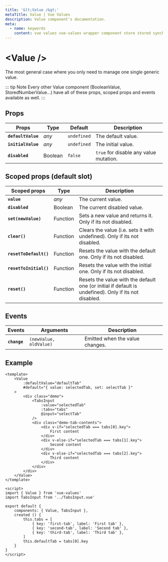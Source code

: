 ```yaml
---
title: '&lt;Value /&gt;'
metaTitle: Value | Vue Values
description: Value component's documentation.
meta:
  - name: keywords
    content: vue values vue-values wrapper component store stored synchronized persist persistence
---
```


# &lt;Value /&gt;

The most general case where you only need to manage one single generic value.

::: tip Note
Every other Value component (BooleanValue, StoredNumberValue...) have all of these props, scoped props and events available as well.
:::

## Props
| Props         		| Type      | Default		| Description |
| --------------------- | --------- | ------------- | ---- |
| **`defaultValue`**	| *any*		| `undefined`	| The default value. |
| **`initialValue`**	| *any*		| `undefined`	| The initial value. |
| **`disabled`**		| Boolean	| `false` 		| `true` for disable any value mutation. |

## Scoped props (default slot)
| Scoped props         		| Type    	| Description |
| ------------------------- | --------- | ---- |
| **`value`**				| *any*		| The current value. |
| **`disabled`**			| Boolean	| The current disabled value. |
| **`set(newValue)`**		| Function	| Sets a new value and returns it. Only if its not disabled. |
| **`clear()`**				| Function	| Clears the value (i.e. sets it with undefined). Only if its not disabled. |
| **`resetToDefault()`**	| Function	| Resets the value with the default one. Only if its not disabled. |
| **`resetToInitial()`**	| Function	| Resets the value with the initial one. Only if its not disabled. |
| **`reset()`**				| Function	| Resets the value with the default one (or initial if default is undefined). Only if its not disabled. |

## Events
| Events        | Arguments					| Description |
| ------------- | ------------------------- | ---- |
| **`change`**	| `(newValue, oldValue)`	| Emitted when the value changes. |

## Example

<Demo-Tabs />

```vue {2-5,8,10,13,16,19,24}
<template>
	<Value
		:defaultValue="defaultTab"
		#default="{ value: selectedTab, set: selectTab }"
	>
		<div class="demo">
			<TabsInput
				:value="selectedTab"
				:tabs="tabs"
				@input="selectTab"
			/>
			<div class="demo-tab-contents">
				<div v-if="selectedTab === tabs[0].key">
					First content
				</div>
				<div v-else-if="selectedTab === tabs[1].key">
					Second content
				</div>
				<div v-else-if="selectedTab === tabs[2].key">
					Third content
				</div>
			</div>
		</div>
	</Value>
</template>

<script>
import { Value } from 'vue-values'
import TabsInput from '../TabsInput.vue'

export default {
	components: { Value, TabsInput },
	created () {
		this.tabs = [
			{ key: 'first-tab', label: 'First tab' },
			{ key: 'second-tab', label: 'Second tab' },
			{ key: 'third-tab', label: 'Third tab' },
		]
		this.defaultTab = tabs[0].key
	}
}
</script>
```